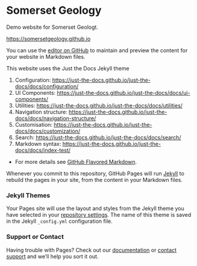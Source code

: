 # Somerset Geology
Demo website for Somerset Geologt.

https://somersetgeology.github.io

You can use the [editor on GitHub](https://github.com/somersetgeology/somersetgeology/edit/master/README.md) to maintain and preview the content for your website in Markdown files.

This website uses the Just the Docs Jekyll theme

1. Configuration: https://just-the-docs.github.io/just-the-docs/docs/configuration/
2. UI Components: https://just-the-docs.github.io/just-the-docs/docs/ui-components/
3. Utilities: https://just-the-docs.github.io/just-the-docs/docs/utilities/
4. Navigation structure: https://just-the-docs.github.io/just-the-docs/docs/navigation-structure/
5. Customisation: https://just-the-docs.github.io/just-the-docs/docs/customization/
6. Search: https://just-the-docs.github.io/just-the-docs/docs/search/
7. Markdown syntax: https://just-the-docs.github.io/just-the-docs/docs/index-test/
  - For more details see [GitHub Flavored Markdown](https://guides.github.com/features/mastering-markdown/).

Whenever you commit to this repository, GitHub Pages will run [Jekyll](https://jekyllrb.com/) to rebuild the pages in your site, from the content in your Markdown files.

### Jekyll Themes

Your Pages site will use the layout and styles from the Jekyll theme you have selected in your [repository settings](https://github.com/pmarsceill/test-jtd/settings). The name of this theme is saved in the Jekyll `_config.yml` configuration file.

### Support or Contact

Having trouble with Pages? Check out our [documentation](https://help.github.com/categories/github-pages-basics/) or [contact support](https://github.com/contact) and we’ll help you sort it out.
